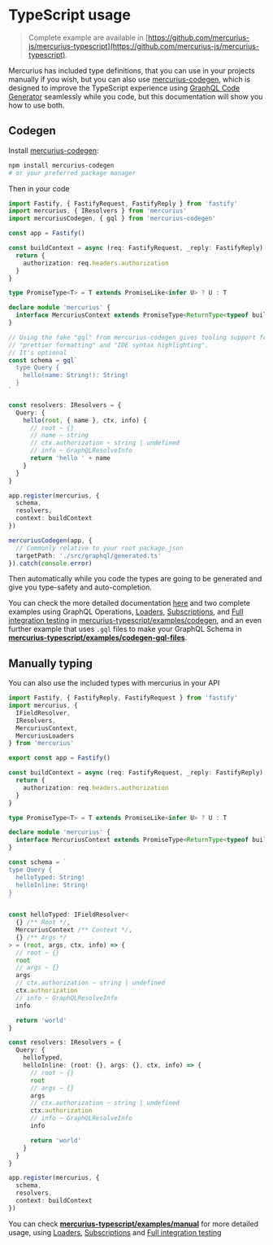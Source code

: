 # TypeScript usage

> Complete example are available in [https://github.com/mercurius-js/mercurius-typescript](https://github.com/mercurius-js/mercurius-typescript).

Mercurius has included type definitions, that you can use in your projects manually if you wish, but you can also use [mercurius-codegen](https://github.com/mercurius-js/mercurius-typescript/tree/master/packages/mercurius-codegen), which is designed to improve the TypeScript experience using [GraphQL Code Generator](https://graphql-code-generator.com/) seamlessly while you code, but this documentation will show you how to use both.

## Codegen

Install [mercurius-codegen](https://github.com/mercurius-js/mercurius-typescript/tree/master/packages/mercurius-codegen):

```bash
npm install mercurius-codegen
# or your preferred package manager
```

Then in your code

```ts
import Fastify, { FastifyRequest, FastifyReply } from 'fastify'
import mercurius, { IResolvers } from 'mercurius'
import mercuriusCodegen, { gql } from 'mercurius-codegen'

const app = Fastify()

const buildContext = async (req: FastifyRequest, _reply: FastifyReply) => {
  return {
    authorization: req.headers.authorization
  }
}

type PromiseType<T> = T extends PromiseLike<infer U> ? U : T

declare module 'mercurius' {
  interface MercuriusContext extends PromiseType<ReturnType<typeof buildContext>> {}
}

// Using the fake "gql" from mercurius-codegen gives tooling support for
// "prettier formatting" and "IDE syntax highlighting".
// It's optional
const schema = gql`
  type Query {
    hello(name: String!): String!
  }
`

const resolvers: IResolvers = {
  Query: {
    hello(root, { name }, ctx, info) {
      // root ~ {}
      // name ~ string
      // ctx.authorization ~ string | undefined
      // info ~ GraphQLResolveInfo
      return 'hello ' + name
    }
  }
}

app.register(mercurius, {
  schema,
  resolvers,
  context: buildContext
})

mercuriusCodegen(app, {
  // Commonly relative to your root package.json
  targetPath: './src/graphql/generated.ts'
}).catch(console.error)
```

Then automatically while you code the types are going to be generated and give you type-safety and auto-completion.

You can check the more detailed documentation [here](https://github.com/mercurius-js/mercurius-typescript/tree/master/packages/mercurius-codegen) and two complete examples using GraphQL Operations, [Loaders](/docs/loaders.md), [Subscriptions](/docs/subscriptions.md), and [Full integration testing](/docs/integrations/mercurius-integration-testing.md) in [mercurius-typescript/examples/codegen](https://github.com/mercurius-js/mercurius-typescript/tree/master/examples/codegen), and an even further example that uses `.gql` files to make your GraphQL Schema in [**mercurius-typescript/examples/codegen-gql-files**](https://github.com/mercurius-js/mercurius-typescript/tree/master/examples/codegen-gql-files).

## Manually typing

You can also use the included types with mercurius in your API

```ts
import Fastify, { FastifyReply, FastifyRequest } from 'fastify'
import mercurius, {
  IFieldResolver,
  IResolvers,
  MercuriusContext,
  MercuriusLoaders
} from 'mercurius'

export const app = Fastify()

const buildContext = async (req: FastifyRequest, _reply: FastifyReply) => {
  return {
    authorization: req.headers.authorization
  }
}

type PromiseType<T> = T extends PromiseLike<infer U> ? U : T

declare module 'mercurius' {
  interface MercuriusContext extends PromiseType<ReturnType<typeof buildContext>> {}
}

const schema = `
type Query {
  helloTyped: String!
  helloInline: String!
}
`

const helloTyped: IFieldResolver<
  {} /** Root */,
  MercuriusContext /** Context */,
  {} /** Args */
> = (root, args, ctx, info) => {
  // root ~ {}
  root
  // args ~ {}
  args
  // ctx.authorization ~ string | undefined
  ctx.authorization
  // info ~ GraphQLResolveInfo
  info

  return 'world'
}

const resolvers: IResolvers = {
  Query: {
    helloTyped,
    helloInline: (root: {}, args: {}, ctx, info) => {
      // root ~ {}
      root
      // args ~ {}
      args
      // ctx.authorization ~ string | undefined
      ctx.authorization
      // info ~ GraphQLResolveInfo
      info

      return 'world'
    }
  }
}

app.register(mercurius, {
  schema,
  resolvers,
  context: buildContext
})
```

You can check [**mercurius-typescript/examples/manual**](https://github.com/mercurius-js/mercurius-typescript/tree/master/examples/manual) for more detailed usage, using [Loaders](/docs/loaders.md), [Subscriptions](/docs/subscriptions.md) and [Full integration testing](/docs/integrations/mercurius-integration-testing.md)

